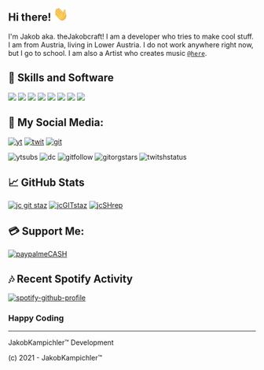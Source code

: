 ## Hi there! <img src="https://github.com/jkampich1411/jkampich1411/blob/main/gif/wave.gif" width="30px">
I'm Jakob aka. theJakobcraft! I am a developer who tries to make cool stuff. I am from Austria, living in Lower Austria. I do not work anywhere right now, but I go to school. I am also a Artist who creates music [`@here`](https://open.spotify.com/artist/4HrpPCrSX7RWy5MOxSvHzy).

## 🔧 Skills and Software
![](https://img.shields.io/badge/OS-Windows-informational?style=for-the-badge&logo=windows&logoColor=white&color=blue)
![](https://img.shields.io/badge/OS-Linux-informational?style=for-the-badge&logo=linux&logoColor=white&color=yellowgreen)
![](https://img.shields.io/badge/Editor-Visual_Studio_Code-informational?style=for-the-badge&logo=visual-studio-code&logoColor=white&color=blueviolet)
![](https://img.shields.io/badge/Code-JavaScript-informational?style=for-the-badge&logo=javascript&logoColor=white&color=yellow)
![](https://img.shields.io/badge/Code-Python-informational?style=for-the-badge&logo=python&logoColor=white&color=informational)
![](https://img.shields.io/badge/Shell-Bash-informational?style=for-the-badge&logo=gnu-bash&logoColor=white&color=success)
![](https://img.shields.io/badge/Shell-CMD-informational?style=for-the-badge&logo=gnu-bash&logoColor=white&color=blueviolet)
![](https://img.shields.io/badge/Tools-Docker-informational?style=for-the-badge&logo=docker&logoColor=white&color=informational)

## 📱 My Social Media:
[![yt](https://img.shields.io/badge/youtube-%23EE4831.svg?&style=for-the-badge&logo=youtube&logoColor=white)]([1])
[![twit](https://img.shields.io/badge/twitter-%2300acee.svg?&style=for-the-badge&logo=twitter&logoColor=white)]([3])
[![git](https://img.shields.io/badge/github-%2324292e.svg?&style=for-the-badge&logo=github&logoColor=white)]([4])

![ytsubs](https://img.shields.io/youtube/channel/subscribers/UCByPPfZxufy_-vBIDzhnYVg?logo=youtube&style=for-the-badge)
![dc](https://img.shields.io/discord/510412740364599317?label=Discord&logo=discord&style=for-the-badge&color=blue)
![gitfollow](https://img.shields.io/github/followers/jkampich1411?logo=github&style=for-the-badge)
![gitorgstars](https://img.shields.io/github/stars/thejakobcraft?label=Org%20Stars&logo=github&style=for-the-badge)
![twitshstatus](https://img.shields.io/twitch/status/thejakobcraft?logo=twitch&style=for-the-badge)

## &#x1f4c8; GitHub Stats
[![jc git staz](https://github-readme-stats.vercel.app/api?username=jkampich1411&show_icons=true&theme=synthwave&hide_border=true&count_private=true)](https://thejakobcraft.xyz)
[![jcGITstaz](https://github-readme-stats.vercel.app/api/top-langs/?username=jkampich1411&theme=synthwave&hide_border=true&langs_count=3&exclude-repo=jcquest_bs)](https://thejakobcraft.xyz)
[![jcSHrep](https://github-readme-stats.vercel.app/api/pin/?username=jkampich1411&repo=jbot&show_owner=true&theme=synthwave&hide_border=true)](https://thejakobcraft.xyz)

## 💳 Support Me:
[![paypalmeCASH](https://img.shields.io/badge/Donate-PayPal-blue.svg?style=for-the-badge)](https://paypal.me/thejakobcraft)

## 🎶 Recent Spotify Activity
[![spotify-github-profile](https://spotify-github-profile.vercel.app/api/view?uid=31tu5zsz52b6xy5t4ucml56cvlzm&cover_image=true&theme=compact)](https://spotify-github-profile.vercel.app/api/view?uid=31tu5zsz52b6xy5t4ucml56cvlzm&redirect=true)

### Happy Coding
***
JakobKampichler™ Development

(c) 2021 - JakobKampichler™

<!--LINX-->
[1]: https://youtube.com/thejakobcraft
[3]: https://twitter.com/thejakobcraft
[4]: https://github.com/thejakobcraft


<!--
**jkampich1411/jkampich1411** is a ✨ _special_ ✨ repository because its `README.md` (this file) appears on your GitHub profile.
-->

